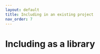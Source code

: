 ```yaml
---
layout: default
title: Including in an existing project
nav_order: 7
---
```



# Including as a library



